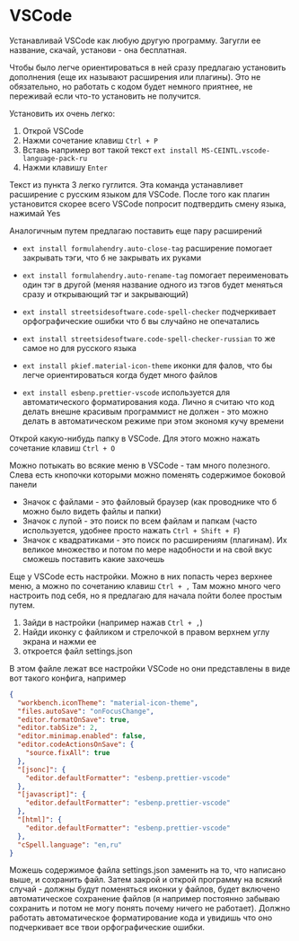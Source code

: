 # VSCode

Устанавливай VSCode как любую другую программу. Загугли ее название, скачай, установи - она бесплатная.

Чтобы было легче ориентироваться в ней сразу предлагаю установить дополнения (еще их называют расширения или плагины). Это не обязательно, но работать с кодом будет немного приятнее, не переживай если что-то установить не получится.

Установить их очень легко:

1. Открой VSCode
2. Нажми сочетание клавиш `Ctrl + P`
3. Вставь например вот такой текст `ext install MS-CEINTL.vscode-language-pack-ru`
4. Нажми клавишу `Enter`

Текст из пункта 3 легко гуглится. Эта команда устанавливет расширение с русским языком для VSCode. После того как плагин установится скорее всего VSCode попросит подтвердить смену языка, нажимай Yes

Аналогичным путем предлагаю поставить еще пару расширений

- `ext install formulahendry.auto-close-tag` расширение помогает закрывать тэги, что б не закрывать их руками

- `ext install formulahendry.auto-rename-tag` помогает переименовать один тэг в другой (меняя название одного из тэгов будет меняться сразу и открывающий тэг и закрывающий)

- `ext install streetsidesoftware.code-spell-checker` подчеркивает орфографические ошибки что б вы случайно не опечатались

- `ext install streetsidesoftware.code-spell-checker-russian` то же самое но для русского языка

- `ext install pkief.material-icon-theme` иконки для фалов, что бы легче ориентироваться когда будет много файлов

- `ext install esbenp.prettier-vscode` используется для автоматического форматирования кода. Лично я считаю что код делать внешне красивым программист не должен - это можно делать в автоматическом режиме при этом экономя кучу времени

Открой какую-нибудь папку в VSCode. Для этого можно нажать сочетание клавиш `Ctrl + O`

Можно потыкать во всякие меню в VSCode - там много полезного. Слева есть кнопочки которыми можно поменять содержимое боковой панели

- Значок с файлами - это файловый браузер (как проводнике что б можно было видеть файлы и папки)
- Значок с лупой - это поиск по всем файлам и папкам (часто используется, удобнее просто нажать `Ctrl + Shift + F`)
- Значок с квадратиками - это поиск по расширениям (плагинам). Их великое множество и потом по мере надобности и на свой вкус сможешь поставить какие захочешь

Еще у VSCode есть настройки. Можно в них попасть через верхнее меню, а можно по сочетанию клавиш `Ctrl + ,`
Там можно много чего настроить под себя, но я предлагаю для начала пойти более простым путем.

1. Зайди в настройки (например нажав `Ctrl + ,`)
2. Найди иконку с файликом и стрелочкой в правом верхнем углу экрана и нажми ее
3. откроется файл settings.json

В этом файле лежат все настройки VSCode но они представлены в виде вот такого конфига, например

```json
{
  "workbench.iconTheme": "material-icon-theme",
  "files.autoSave": "onFocusChange",
  "editor.formatOnSave": true,
  "editor.tabSize": 2,
  "editor.minimap.enabled": false,
  "editor.codeActionsOnSave": {
    "source.fixAll": true
  },
  "[jsonc]": {
    "editor.defaultFormatter": "esbenp.prettier-vscode"
  },
  "[javascript]": {
    "editor.defaultFormatter": "esbenp.prettier-vscode"
  },
  "[html]": {
    "editor.defaultFormatter": "esbenp.prettier-vscode"
  },
  "cSpell.language": "en,ru"
}
```

Можешь содержимое файла settings.json заменить на то, что написано выше, и сохранить файл. Затем закрой и открой программу на всякий случай - должны будут поменяться иконки у файлов, будет включено автоматическое сохранение файлов (я например постоянно забываю сохранить и потом не могу понять почему ничего не работает). Должно работать автоматическое форматирование кода и увидишь что оно подчеркивает все твои орфографические ошибки.

